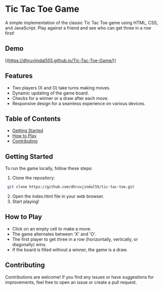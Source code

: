 # Tic Tac Toe Game

A simple implementation of the classic Tic Tac Toe game using HTML, CSS, and JavaScript. Play against a friend and see who can get three in a row first!

## Demo

[(https://dhruvjindal555.github.io/Tic-Tac-Toe-Game/)]

## Features

- Two players (X and O) take turns making moves.
- Dynamic updating of the game board.
- Checks for a winner or a draw after each move.
- Responsive design for a seamless experience on various devices.

## Table of Contents

- [Getting Started](#getting-started)
- [How to Play](#how-to-play)
- [Contributing](#contributing)

## Getting Started

To run the game locally, follow these steps:

1. Clone the repository:
  ```bash
   git clone https://github.com/dhruvjindal55/tic-tac-toe.git
```
2. Open the index.html file in your web browser.
3. Start playing!

## How to Play

- Click on an empty cell to make a move.
- The game alternates between 'X' and 'O'.
- The first player to get three in a row (horizontally, vertically, or diagonally) wins.
- If the board is filled without a winner, the game is a draw.
  
## Contributing

Contributions are welcome! If you find any issues or have suggestions for improvements, feel free to open an issue or create a pull request.


